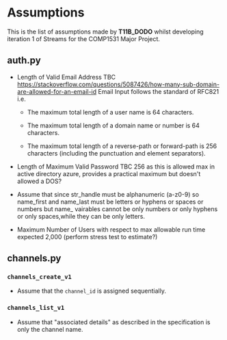 # Assumptions

This is the list of assumptions made by **T11B_DODO** whilst developing iteration 1 of Streams for the COMP1531 Major Project.

## auth.py

* Length of Valid Email Address TBC  https://stackoverflow.com/questions/5087426/how-many-sub-domain-are-allowed-for-an-email-id
Email Input follows the standard of RFC821 i.e.

  * The maximum total length of a user name is 64 characters.

  * The maximum total length of a domain name or number is 64 characters.
  
  * The maximum total length of a reverse-path or forward-path is 256 characters (including the punctuation and element separators).

* Length of Maximum Valid Password TBC 256 as this is allowed max in active directory azure, provides a practical maximum but doesn't allowed a DOS?

* Assume that since str_handle must be alphanumeric (a-z0-9) so  name_first and name_last must be letters or hyphens or spaces or numbers
but name_ vairables cannot be only numbers or only hyphens or only spaces,while they can be only letters.

* Maximum Number of Users with respect to max allowable run time expected 2,000 (perform stress test to estimate?)

## channels.py

### `channels_create_v1`

* Assume that the `channel_id` is assigned sequentially.

### `channels_list_v1`

* Assume that "associated details" as described in the specification is only the channel name.